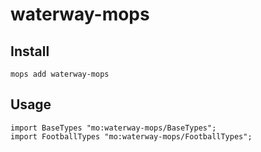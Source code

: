 # waterway-mops

## Install

```
mops add waterway-mops
```

## Usage

```motoko
import BaseTypes "mo:waterway-mops/BaseTypes";
import FootballTypes "mo:waterway-mops/FootballTypes";
```
